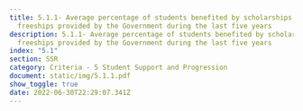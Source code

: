 ```yaml
---
title: 5.1.1- Average percentage of students benefited by scholarships and
  freeships provided by the Government during the last five years
description: 5.1.1- Average percentage of students benefited by scholarships and
  freeships provided by the Government during the last five years
index: "5.1"
section: SSR
category: Criteria - 5 Student Support and Progression
document: static/img/5.1.1.pdf
show_toggle: true
date: 2022-06-30T22:29:07.341Z
---
```

